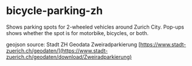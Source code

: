 # bicycle-parking-zh
Shows parking spots for 2-wheeled vehicles around Zurich City. Pop-ups shows whether the spot is for motorbike, bicycles, or both.

geojson source: Stadt ZH Geodata Zweiradparkierung [https://www.stadt-zuerich.ch/geodaten/](https://www.stadt-zuerich.ch/geodaten/download/Zweiradparkierung)
